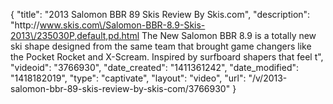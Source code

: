 {
    "title": "2013 Salomon BBR 89 Skis Review By Skis.com",
    "description": "http:\/\/www.skis.com\/Salomon-BBR-8.9-Skis-2013\/235030P,default,pd.html  The New Salomon BBR 8.9 is a totally new ski shape designed from the same team that brought game changers like the Pocket Rocket and X-Scream. Inspired by surfboard shapers that feel t",
    "videoid": "3766930",
    "date_created": "1411361242",
    "date_modified": "1418182019",
    "type": "captivate",
    "layout": "video",
    "url": "\/v\/2013-salomon-bbr-89-skis-review-by-skis-com\/3766930"
}